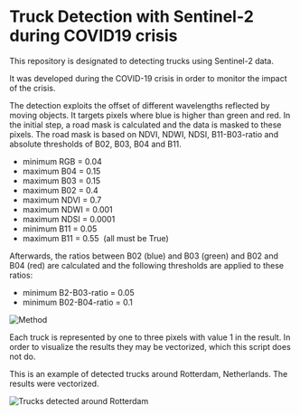 # Truck Detection with Sentinel-2 during COVID19 crisis
This repository is designated to detecting trucks using Sentinel-2 data.

It was developed during the COVID-19 crisis in order to monitor the impact of the crisis.

The detection exploits the offset of different wavelengths reflected by moving objects. It targets pixels where blue is higher than green and red. In the initial step, a road mask is calculated and the data is masked to these pixels. The road mask is based on NDVI, NDWI, NDSI, B11-B03-ratio and absolute thresholds of B02, B03, B04 and B11.

- minimum RGB = 0.04
- maximum B04 = 0.15
- maximum B03 = 0.15
- maximum B02 = 0.4
- maximum NDVI = 0.7
- maximum NDWI = 0.001
- maximum NDSI = 0.0001
- minimum B11 = 0.05
- maximum B11 = 0.55&nbsp;
(all must be True)

Afterwards, the ratios between B02 (blue) and B03 (green) and B02 and B04 (red) are calculated and the following thresholds are applied to these ratios:

- minimum B2-B03-ratio = 0.05
- minimum B02-B04-ratio = 0.1

![Method](https://github.com/hfisser/Truck_Detection_Sentinel2_COVID19/blob/master/method_neu.png)

Each truck is represented by one to three pixels with value 1 in the result. In order to visualize the results they may be vectorized, which this script does not do.

This is an example of detected trucks around Rotterdam, Netherlands. The results were vectorized.

![Trucks detected around Rotterdam](https://github.com/hfisser/Truck_Detection_Sentinel2_COVID19/blob/master/ts7_trucks.jpeg)
